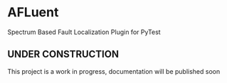 # AFLuent

Spectrum Based Fault Localization Plugin for PyTest

## UNDER CONSTRUCTION

This project is a work in progress, documentation will be published soon
